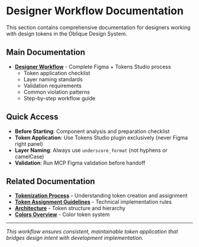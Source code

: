 # Designer Workflow Documentation

This section contains comprehensive documentation for designers working with design tokens in the Oblique Design System.

## **Main Documentation**

- [**Designer Workflow**](./designer-workflow.md) - Complete Figma + Tokens Studio process
  - Token application checklist
  - Layer naming standards  
  - Validation requirements
  - Common violation patterns
  - Step-by-step workflow guide

## **Quick Access**

- **Before Starting**: Component analysis and preparation checklist
- **Token Application**: Use Tokens Studio plugin exclusively (never Figma right panel)
- **Layer Naming**: Always use `underscore_format` (not hyphens or camelCase)
- **Validation**: Run MCP Figma validation before handoff

## **Related Documentation**

- [**Tokenization Process**](../tokenization-process.md) - Understanding token creation and assignment
- [**Token Assignment Guidelines**](../developers/token-assignment-guidelines.md) - Technical implementation rules
- [**Architecture**](../../architecture.md) - Token structure and hierarchy
- [**Colors Overview**](../../04-references/01-token-types/colors/colors-overview.md) - Color token system

---

*This workflow ensures consistent, maintainable token application that bridges design intent with development implementation.*